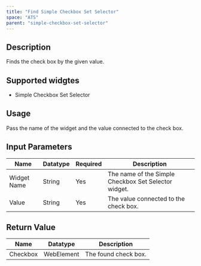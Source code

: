 ```yaml
---
title: "Find Simple Checkbox Set Selector"
space: "ATS" 
parent: "simple-checkbox-set-selector"
---
```

## Description
Finds the check box by the given value.

## Supported widgtes
 + Simple Checkbox Set Selector

## Usage
Pass the name of the widget and the value connected to the check box.

## Input Parameters


Name | Datatype | Required | Description
---- | -------- | -------- | ---------------
Widget Name | String | Yes | The name of the Simple Checkbox Set Selector widget.
Value | String | Yes | The value connected to the check box.

## Return Value

Name | Datatype | Description
---- | --------- | ---------------
Checkbox | WebElement | The found check box.
